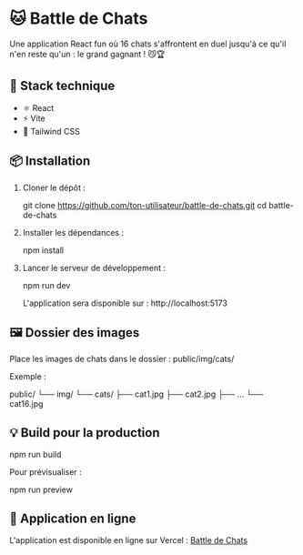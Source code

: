 # 🐱 Battle de Chats

Une application React fun où 16 chats s'affrontent en duel jusqu'à ce qu'il n'en reste qu'un : le grand gagnant ! 😼🏆

## 🚀 Stack technique

- ⚛️ React
- ⚡ Vite
- 💨 Tailwind CSS

## 📦 Installation

1. Cloner le dépôt :

   git clone https://github.com/ton-utilisateur/battle-de-chats.git
   cd battle-de-chats

2. Installer les dépendances :

   npm install

3. Lancer le serveur de développement :

   npm run dev

   L'application sera disponible sur : http://localhost:5173

## 🖼️ Dossier des images

Place les images de chats dans le dossier : public/img/cats/

Exemple :

public/
└── img/
└── cats/
├── cat1.jpg
├── cat2.jpg
├── ...
└── cat16.jpg

## 💡 Build pour la production

npm run build

Pour prévisualiser :

npm run preview

## 🚀 Application en ligne

L'application est disponible en ligne sur Vercel : [Battle de Chats](https://cat-battle-one.vercel.app/)
